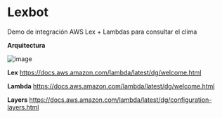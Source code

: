 # Lexbot
Demo de integración AWS Lex + Lambdas para consultar el clima

**Arquitectura**

![image](https://user-images.githubusercontent.com/4681134/159369131-4eb87a26-270a-4847-82ef-d7353825f46f.png)


**Lex**
https://docs.aws.amazon.com/lambda/latest/dg/welcome.html

**Lambda**
https://docs.aws.amazon.com/lambda/latest/dg/welcome.html

**Layers**
https://docs.aws.amazon.com/lambda/latest/dg/configuration-layers.html
